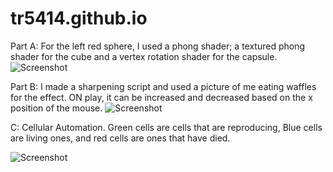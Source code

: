 # tr5414.github.io
Part A: For the left red sphere, I used a phong shader; a textured phong shader for the cube and a vertex rotation shader for the capsule.
 ![Screenshot](https://github.com/tr5414/tr5414.github.io/tree/master/Assets/Screenshots/A.PNG)

Part B: I made a sharpening script and used a picture of me eating waffles for the effect. ON play, it can be increased and decreased based on the x position of the mouse.
 ![Screenshot](https://github.com/tr5414/tr5414.github.io/tree/master/Assets/Screenshots/B.PNG)


C: Cellular Automation. Green cells are cells that are reproducing, Blue cells are living ones, and red cells are ones that have died.

 ![Screenshot](https://github.com/tr5414/tr5414.github.io/tree/master/Assets/Screenshots/C.PNG)
